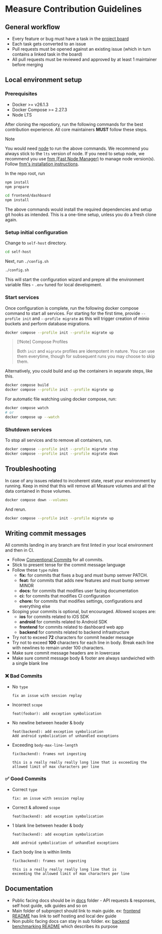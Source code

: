 # Measure Contribution Guidelines

## General workflow

- Every feature or bug must have a task in the [project board](https://github.com/orgs/measure-sh/projects/5)
- Each task gets converted to an issue
- Pull requests must be opened against an existing issue (which in turn contains a linked task in the board)
- All pull requests must be reviewed and approved by at least 1 maintainer before merging

## Local environment setup

### Prerequisites

- Docker >= v26.1.3
- Docker Compose >= 2.27.3
- Node LTS

After cloning the repostiory, run the following commands for the best contribution experience. All core maintainers **MUST** follow these steps.

> [!Note]
>
> You would need [node](https://nodejs.org/) to run the above commands. We recommend you always stick to the `lts` version of node.
> If you need to setup node, we recommend you use [fnm (Fast Node Manager)](https://github.com/Schniz/fnm) to manage node version(s). Follow [fnm's installation instructions](https://github.com/Schniz/fnm?tab=readme-ov-file#installation).

In the repo root, run

```sh
npm install
npm prepare

cd frontend/dashboard
npm install
```

The above commands would install the required dependencies and setup git hooks as intended. This is a one-time setup, unless you do a fresh clone again.

### Setup initial configuration

Change to `self-host` directory.

```sh
cd self-host
```

Next, run `./config.sh`

```sh
./config.sh
```

This will start the configuration wizard and prepre all the environment variable files - `.env` tuned for local development.

### Start services

Once configuration is complete, run the following docker compose command to start all services. For starting for the first time, provide `--profile init` and `--profile migrate` as this will trigger creation of minio buckets and perform database migrations.

```sh
docker compose --profile init --profile migrate up
```

> [!Note] Compose Profiles
> 
> Both `init` and `migrate` profiles are idempotent in nature. You can use them everytime, though for subsequent runs you may choose to skip them.

Alternatively, you could build and up the containers in separate steps, like this.

```sh
docker compose build
docker compose --profile init --profile migrate up
```

For automatic file watching using docker compose, run:

```sh
docker compose watch
# or
docker compose up --watch
```

### Shutdown services

To stop all services and to remove all containers, run.

```sh
docker compose --profile init --profile migrate stop
docker compose --profile init --profile migrate down
```

## Troubleshooting

In case of any issues related to incoherent state, reset your environment by running. Keep in mind that this will remove all Measure volumes and all the data contained in those volumes.

```sh
docker compose down --volumes
```

And rerun.

```sh
docker compose --profile init --profile migrate up
```

## Writing commit messages

All commits landing in any branch are first linted in your local environment and then in CI.

- Follow [Conventional Commits](https://www.conventionalcommits.org/en/v1.0.0/) for all commits.
- Stick to present tense for the commit message language
- Follow these `type` rules
  - **fix:** for commits that fixes a bug and must bump semver PATCH.
  - **feat:** for commits that adds new features and must bump semver MINOR
  - **docs:** for commits that modifies user facing documentation
  - **ci:** for commits that modifies CI configuration
  - **chore:** for commits that modifies settings, configurations and everything else
- Scoping your commits is optional, but encouraged. Allowed scopes are:
  - **ios** for commits related to iOS SDK
  - **android** for commits related to Android SDK
  - **frontend** for commits related to dashboard web app
  - **backend** for commits related to backend infrastructure
- Try not to exceed **72** characters for commit header message
- Try not to exceed **100** characters for each line in body. Break each line with newlines to remain under 100 characters.
- Make sure commit message headers are in lowercase
- Make sure commit message body & footer are always sandwiched with a single blank line

### ❌ Bad Commits

- No `type`

  ```
  fix an issue with session replay
  ```

- Incorrect `scope`

  ```
  feat(foobar): add exception symbolication
  ```

- No newline between header & body

  ```
  feat(backend): add exception symbolication
  Add android symbolication of unhandled exceptions
  ```

- Exceeding `body-max-line-length`

  ```
  fix(backend): frames not ingesting

  this is a really really really long line that is exceeding the allowed limit of max characters per line
  ```

### ✅ Good Commits

- Correct `type`

  ```
  fix: an issue with session replay
  ```

- Correct & allowed `scope`

  ```
  feat(backend): add exception symbolication
  ```

- 1 blank line between header & body

  ```
  feat(backend): add exception symbolication

  Add android symbolication of unhandled exceptions
  ```

- Each body line is within limits

  ```
  fix(backend): frames not ingesting

  this is a really really really long line that is
  exceeding the allowed limit of max characters per line
  ```

## Documentation
- Public facing docs should be in [docs](../README.md) folder - API requests & responses, self host guide, sdk guides and so on
- Main folder of subproject should link to main guide. ex: [frontend README](../../frontend/README.md) has link to self hosting and local dev guide
- Non public facing docs can stay in sub folder. ex: [backend benchmarking README](../../backend/benchmarking/README.md) which describes its purpose